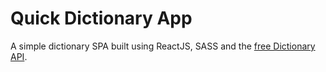 # Quick Dictionary App

A simple dictionary SPA built using ReactJS, SASS and the [free Dictionary API](https://dictionaryapi.dev/).
